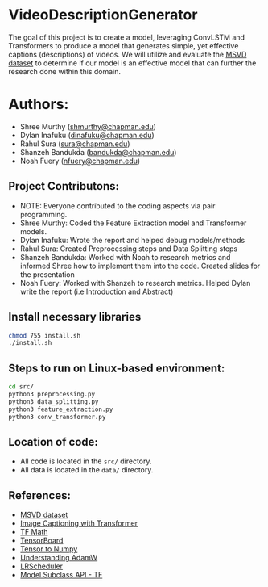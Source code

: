 # VideoDescriptionGenerator

The goal of this project is to create a model, leveraging ConvLSTM and Transformers to produce a model that generates simple, yet effective captions (descriptions) of videos. We will utilize and evaluate the [MSVD dataset](https://paperswithcode.com/dataset/msvd) to determine if our model is an effective model that can further the research done within this domain.

# Authors:
- Shree Murthy (shmurthy@chapman.edu)
- Dylan Inafuku (dinafuku@chapman.edu)
- Rahul Sura (sura@chapman.edu)
- Shanzeh Bandukda (bandukda@chapman.edu)
- Noah Fuery (nfuery@chapman.edu)

## Project Contributons:
- NOTE: Everyone contributed to the coding aspects via pair programming. 
- Shree Murthy: Coded the Feature Extraction model and Transformer models.
- Dylan Inafuku: Wrote the report and helped debug models/methods
- Rahul Sura: Created Preprocessing steps and Data Splitting steps
- Shanzeh Bandukda: Worked with Noah to research metrics and informed Shree how to implement them into the code. Created slides for the presentation
- Noah Fuery: Worked with Shanzeh to research metrics. Helped Dylan write the report (i.e Introduction and Abstract)

## Install necessary libraries
```bash
chmod 755 install.sh
./install.sh
```

## Steps to run on Linux-based environment:
```bash
cd src/
python3 preprocessing.py
python3 data_splitting.py
python3 feature_extraction.py
python3 conv_transformer.py
```
## Location of code:
- All code is located in the `src/` directory.
- All data is located in the `data/` directory.

## References:
- [MSVD dataset](https://paperswithcode.com/dataset/msvd)
- [Image Captioning with Transformer](https://keras.io/examples/vision/image_captioning/)
- [TF Math](https://www.tensorflow.org/api_docs/python/tf/math)
- [TensorBoard](https://www.tensorflow.org/tensorboard)
- [Tensor to Numpy](https://saturncloud.io/blog/convert-a-tensor-to-a-numpy-array-in-tensorflow/)
- [Understanding AdamW](https://pytorch.org/docs/stable/generated/torch.optim.AdamW.html)
- [LRScheduler](https://www.tensorflow.org/api_docs/python/tf/keras/optimizers/schedules/LearningRateSchedule)
- [Model Subclass API - TF](https://www.tensorflow.org/guide/keras/making_new_layers_and_models_via_subclassing)